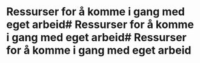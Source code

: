 # Ressurser for å komme i gang med eget arbeid# Ressurser for å komme i gang med eget arbeid# Ressurser for å komme i gang med eget arbeid
